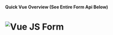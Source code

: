 #### Quick Vue Overview (See Entire Form Api Below)

# <img src="https://raw.githubusercontent.com/zhorton34/vuejs-form/master/vuejs-form.png" alt="Vue JS Form">

